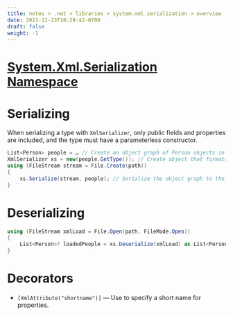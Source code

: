 ```yaml
---
title: notes > .net > libraries > system.xml.serialization > overview
date: 2021-12-23T16:29:42-0700
draft: false
weight: -1
---
```

# [System.Xml.Serialization Namespace](https://docs.microsoft.com/en-us/dotnet/api/system.xml.serialization?view=net-6.0)

# Serializing
When serializing a type with `XmlSerializer`, only public fields and properties are included, and the type must have a parameterless constructor.

```cs
List<Person> people = … // Create an object graph of Person objects in a List of Persons.
XmlSerializer xs = new(people.GetType()); // Create object that formats a List of Persons as XML.
using (FileStream stream = File.Create(path))
{
    xs.Serialize(stream, people); // Serialize the object graph to the stream.
}
```
# Deserializing
```cs
using (FileStream xmlLoad = File.Open(path, FileMode.Open))
{
    List<Person>? loadedPeople = xs.Deserialize(xmlLoad) as List<Person>; // Deserialize and cast object graph
}
```
# Decorators
- `[XmlAttribute("shortname")]` — Use  to specify a short name for properties.
